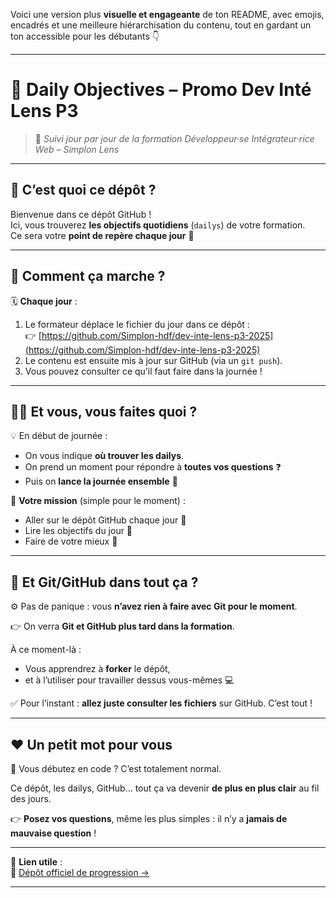 Voici une version plus **visuelle et engageante** de ton README, avec emojis, encadrés et une meilleure hiérarchisation du contenu, tout en gardant un ton accessible pour les débutants 👇

---

# 🎯 Daily Objectives – Promo Dev Inté Lens P3

> 📘 *Suivi jour par jour de la formation Développeur·se Intégrateur·rice Web – Simplon Lens*

---

## 📍 C’est quoi ce dépôt ?

Bienvenue dans ce dépôt GitHub !  
Ici, vous trouverez **les objectifs quotidiens** (`dailys`) de votre formation.  
Ce sera votre **point de repère chaque jour** 🧭

---

## 🔄 Comment ça marche ?

🗓️ **Chaque jour** :

1. Le formateur déplace le fichier du jour dans ce dépôt :  
   👉 [https://github.com/Simplon-hdf/dev-inte-lens-p3-2025](https://github.com/Simplon-hdf/dev-inte-lens-p3-2025)
2. Le contenu est ensuite mis à jour sur GitHub (via un `git push`).
3. Vous pouvez consulter ce qu’il faut faire dans la journée !

---

## 👨‍🏫 Et vous, vous faites quoi ?

💡 En début de journée :
- On vous indique **où trouver les dailys**.
- On prend un moment pour répondre à **toutes vos questions** ❓
- Puis on **lance la journée ensemble** 🚀

🧾 **Votre mission** (simple pour le moment) :
- Aller sur le dépôt GitHub chaque jour 📎
- Lire les objectifs du jour 📖
- Faire de votre mieux 💪

---

## 🧰 Et Git/GitHub dans tout ça ?

⚙️ Pas de panique : vous **n’avez rien à faire avec Git pour le moment**.

👉 On verra **Git et GitHub plus tard dans la formation**.

À ce moment-là :
- Vous apprendrez à **forker** le dépôt,
- et à l’utiliser pour travailler dessus vous-mêmes 💻

✅ Pour l’instant : **allez juste consulter les fichiers** sur GitHub. C’est tout !

---

## ❤️ Un petit mot pour vous

🎉 Vous débutez en code ? C’est totalement normal.

Ce dépôt, les dailys, GitHub… tout ça va devenir **de plus en plus clair** au fil des jours.

👉 **Posez vos questions**, même les plus simples : il n’y a **jamais de mauvaise question** !

---

📌 **Lien utile** :  
🔗 [Dépôt officiel de progression →](https://github.com/Simplon-hdf/dev-inte-lens-p3-2025)

---

